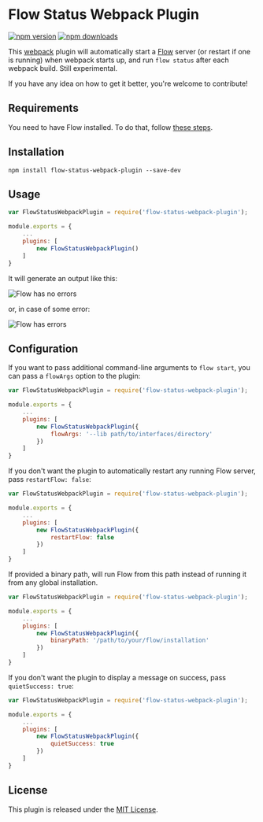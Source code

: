 Flow Status Webpack Plugin
==========================

[![npm version](https://img.shields.io/npm/v/flow-status-webpack-plugin.svg?style=flat-square)](https://www.npmjs.com/package/flow-status-webpack-plugin) [![npm downloads](https://img.shields.io/npm/dm/flow-status-webpack-plugin.svg?style=flat-square)](https://www.npmjs.com/package/flow-status-webpack-plugin)

This [webpack](http://webpack.github.io/) plugin will automatically start a [Flow](http://flowtype.org/) server (or restart if one is running) when webpack starts up, and run `flow status` after each webpack build. Still experimental.

If you have any idea on how to get it better, you're welcome to contribute!

Requirements
------------

You need to have Flow installed. To do that, follow [these steps](http://flowtype.org/docs/getting-started.html#_).

Installation
------------
`npm install flow-status-webpack-plugin --save-dev`

Usage
-----

```js
var FlowStatusWebpackPlugin = require('flow-status-webpack-plugin');

module.exports = {
    ...
    plugins: [
        new FlowStatusWebpackPlugin()
    ]
}
```

It will generate an output like this:

![Flow has no errors](http://i.imgur.com/GX2xg8J.png?1)

or, in case of some error:

![Flow has errors](http://i.imgur.com/4cnu50c.png?1)

Configuration
-------------

If you want to pass additional command-line arguments to `flow start`, you can pass a `flowArgs` option to the plugin:

```js
var FlowStatusWebpackPlugin = require('flow-status-webpack-plugin');

module.exports = {
    ...
    plugins: [
        new FlowStatusWebpackPlugin({
            flowArgs: '--lib path/to/interfaces/directory'
        })
    ]
}
```

If you don't want the plugin to automatically restart any running Flow server, pass `restartFlow: false`:

```js
var FlowStatusWebpackPlugin = require('flow-status-webpack-plugin');

module.exports = {
    ...
    plugins: [
        new FlowStatusWebpackPlugin({
            restartFlow: false
        })
    ]
}
```

If provided a binary path, will run Flow from this path instead of running it from any global installation.

```js
var FlowStatusWebpackPlugin = require('flow-status-webpack-plugin');

module.exports = {
    ...
    plugins: [
        new FlowStatusWebpackPlugin({
            binaryPath: '/path/to/your/flow/installation'
        })
    ]
}
```

If you don't want the plugin to display a message on success, pass
`quietSuccess: true`:

```js
var FlowStatusWebpackPlugin = require('flow-status-webpack-plugin');

module.exports = {
    ...
    plugins: [
        new FlowStatusWebpackPlugin({
            quietSuccess: true
        })
    ]
}
```

License
-------
This plugin is released under the [MIT License](https://opensource.org/licenses/MIT).
